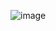 ![image](https://github.com/Rahul-chaurasiya/Leetcode-Practice-Problem/assets/77222540/fa7224e5-0817-4f4d-9edf-8af57f6c479e)
